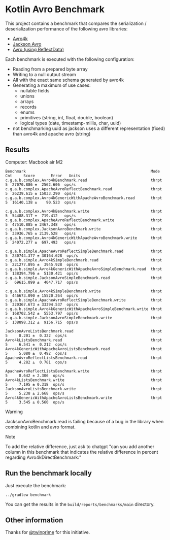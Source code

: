 # Kotlin Avro Benchmark

This project contains a benchmark that compares the serialization / deserialization performance of the following avro libraries:

- [Avro4k](https://github.com/avro-kotlin/avro4k/)
- [Jackson Avro](https://github.com/FasterXML/jackson-dataformats-binary/tree/master/avro)
- [Avro (using ReflectData)](https://avro.apache.org/)

Each benchmark is executed with the following configuration:
- Reading from a prepared byte array
- Writing to a null output stream
- All with the exact same schema generated by avro4k
- Generating a maximum of use cases:
  - nullable fields
  - unions
  - arrays
  - records
  - enums
  - primitives (string, int, float, double, boolean)
  - logical types (date, timestamp-millis, char, uuid)
- not benchmarking uuid as jackson uses a different representation (fixed) than avro4k and apache avro (string)

## Results

Computer: Macbook air M2

```
Benchmark                                                       Mode   Cnt     Score       Error   Units
c.g.a.b.complex.Avro4kBenchmark.read                            thrpt    5  27070.886 ±  2562.606  ops/s
c.g.a.b.complex.ApacheAvroReflectBenchmark.read                 thrpt    5  26239.615 ± 15033.290  ops/s
c.g.a.b.complex.Avro4kGenericWithApacheAvroBenchmark.read       thrpt    5  16140.138 ±    90.523  ops/s

c.g.a.b.complex.Avro4kBenchmark.write                           thrpt    5  54488.317 ±  719.412   ops/s
c.g.a.b.complex.ApacheAvroReflectBenchmark.write                thrpt    5  47510.885 ± 2467.348   ops/s
c.g.a.b.complex.JacksonAvroBenchmark.write                      thrpt    5  33936.765 ± 2139.528   ops/s
c.g.a.b.complex.Avro4kGenericWithApacheAvroBenchmark.write      thrpt    5  24072.277 ±  697.493   ops/s

c.g.a.b.simple.ApacheAvroReflectSimpleBenchmark.read            thrpt    5  230744.377 ± 30164.628  ops/s
c.g.a.b.simple.Avro4kSimpleBenchmark.read                       thrpt    5  221277.895 ±  3945.928  ops/s
c.g.a.b.simple.Avro4kGenericWithApacheAvroSimpleBenchmark.read  thrpt    5  138394.796 ±  5130.421  ops/s
c.g.a.b.simple.JacksonAvroSimpleBenchmark.read                  thrpt    5   69615.099 ±  4047.717  ops/s

c.g.a.b.simple.Avro4kSimpleBenchmark.write                      thrpt    5  446673.090 ± 15520.264  ops/s
c.g.a.b.simple.ApacheAvroReflectSimpleBenchmark.write           thrpt    5  320367.673 ± 33394.537  ops/s
c.g.a.b.simple.Avro4kGenericWithApacheAvroSimpleBenchmark.write thrpt    5  168702.542 ±  5553.797  ops/s
c.g.a.b.simple.JacksonAvroSimpleBenchmark.write                 thrpt    5  138898.312 ±  9156.715  ops/s

JacksonAvroListsBenchmark.read                                  thrpt    5     8.201 ±  0.322  ops/s
Avro4kListsBenchmark.read                                       thrpt    5     6.541 ±  0.212  ops/s
Avro4kGenericWithApacheAvroListsBenchmark.read                  thrpt    5     5.080 ±  0.492  ops/s
ApacheAvroReflectListsBenchmark.read                            thrpt    5     4.282 ±  0.781  ops/s

ApacheAvroReflectListsBenchmark.write                           thrpt    5     8.642 ± 2.306  ops/s
Avro4kListsBenchmark.write                                      thrpt    5     7.195 ± 0.318  ops/s
JacksonAvroListsBenchmark.write                                 thrpt    5     5.238 ± 2.668  ops/s
Avro4kGenericWithApacheAvroListsBenchmark.write                 thrpt    5     3.545 ± 0.560  ops/s

```

> [!WARNING]
> JacksonAvroBenchmark.read is failing because of a bug in the library when combining kotlin and avro format.

> [!NOTE]
> To add the relative difference, just ask to chatgpt "can you add another column in this benchmark that indicates the relative difference in percent regarding
> Avro4kDirectBenchmark:"

## Run the benchmark locally

Just execute the benchmark:

```shell
../gradlew benchmark
```

You can get the results in the `build/reports/benchmarks/main` directory.

## Other information

Thanks for [@twinprime](https://github.com/twinprime) for this initiative.
